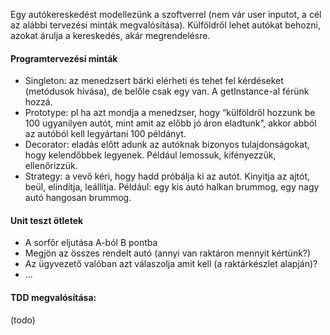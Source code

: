 Egy autókereskedést modellezünk a szoftverrel (nem vár user inputot, a cél az alábbi tervezési minták megvalósítása). Külföldről lehet autókat behozni, azokat árulja a kereskedés, akár megrendelésre.

#### Programtervezési minták
- Singleton: az menedzsert bárki elérheti és tehet fel kérdéseket (metódusok hívása), de belőle csak egy van. A getInstance-al férünk hozzá.
- Prototype: pl ha azt mondja a menedzser, hogy “külföldről hozzunk be 100 ugyanilyen autót, mint amit az előbb jó áron eladtunk”, akkor abból az autóból kell legyártani 100 példányt.
- Decorator: eladás előtt adunk az autóknak bizonyos tulajdonságokat, hogy kelendőbbek legyenek. Például lemossuk, kifényezzük, ellenőrizzük.
- Strategy: a vevő kéri, hogy hadd próbálja ki az autót. Kinyitja az ajtót, beül, elindítja, leállítja. Például: egy kis autó halkan brummog, egy nagy autó hangosan brummog.

#### Unit teszt ötletek
- A sorfőr eljutása A-ból B pontba
- Megjön az összes rendelt autó (annyi van raktáron mennyit kértünk?)
- Az ügyvezető valóban azt válaszolja amit kell (a raktárkészlet alapján)?
- ...

#### TDD megvalósítása:
(todo)